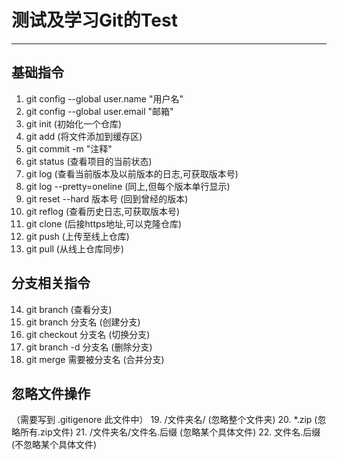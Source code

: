 # 测试及学习Git的Test

---

## 基础指令

1. git config --global user.name "用户名"
2. git config --global user.email "邮箱"
3. git init (初始化一个仓库)
4. git add (将文件添加到缓存区)
5. git commit -m "注释"
6. git status (查看项目的当前状态)
7. git log (查看当前版本及以前版本的日志,可获取版本号)
8. git log --pretty=oneline (同上,但每个版本单行显示)
9. git reset --hard 版本号 (回到曾经的版本)
10. git reflog (查看历史日志,可获取版本号)
11. git clone (后接https地址,可以克隆仓库)
12. git push (上传至线上仓库)
13. git pull (从线上仓库同步)

## 分支相关指令

14. git branch (查看分支)
15. git branch 分支名 (创建分支)
16. git checkout 分支名 (切换分支)
17. git branch -d 分支名 (删除分支)
18. git merge 需要被分支名 (合并分支)

## 忽略文件操作

（需要写到 .gitigenore 此文件中）
19. /文件夹名/ (忽略整个文件夹)
20. *.zip (忽略所有.zip文件)
21. /文件夹名/文件名.后缀 (忽略某个具体文件)
22. 文件名.后缀 (不忽略某个具体文件)
